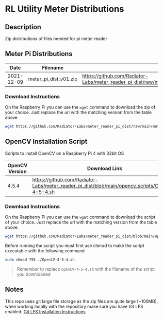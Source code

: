 # RL Utility Meter Distributions

## Description

Zip distributions of files needed for pi meter reader

## Meter Pi Distributions

| Date       | Filename              | Download Link                                                                                               |
| ---------- | --------------------- | ----------------------------------------------------------------------------------------------------------- |
| 2021-12-09 | meter_pi_dist_v01.zip | https://github.com/Radiator-Labs/meter_reader_pi_dist/raw/main/meter_pi_distributions/meter_pi_dist_v01.zip |

### Download Instructions

On the Raspberry Pi you can use the `wget` command to download the zip of your choice. Just replace the url with the matching version from the table above

```bash
wget https://github.com/Radiator-Labs/meter_reader_pi_dist/raw/main/meter_pi_distributions/meter_pi_dist_v01.zip
```

## OpenCV Installation Script

Scripts to install OpenCV on a Raspberry Pi 4 with 32bit OS

| OpenCV Version | Download Link                                                                                  |
| -------------- | ---------------------------------------------------------------------------------------------- |
| 4.5.4          | https://github.com/Radiator-Labs/meter_reader_pi_dist/blob/main/opencv_scripts/OpenCV-4-5-4.sh |

### Download Instructions

On the Raspberry Pi you can use the `wget` command to download the script of your choice. Just replace the url with the matching version from the table above.

```bash
wget https://github.com/Radiator-Labs/meter_reader_pi_dist/blob/main/opencv_scripts/OpenCV-4-5-4.sh
```

Before running the script you must first use chmod to make the script executable with the following command

```bash
sudo chmod 755 ./OpenCV-4-5-4.sh
```

> Remember to replace `OpenCV-4-5-4.sh` with the filename of the script you downloaded

## Notes

This repo uses git large file storage as the zip files are quite large (~100MB), when working locally with the repository make sure you have Git LFS enabled. [Git LFS Installation Instructions](https://git-lfs.github.com/)

